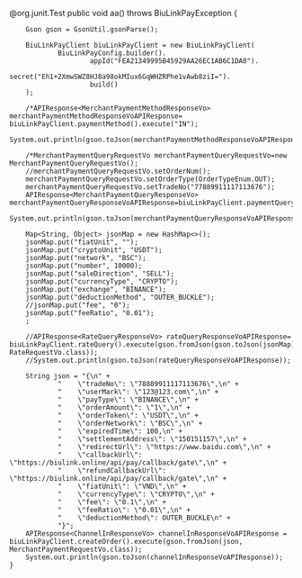 @org.junit.Test
    public void aa() throws BiuLinkPayException {

        Gson gson = GsonUtil.gsonParse();

        BiuLinkPayClient biuLinkPayClient = new BiuLinkPayClient(
                BiuLinkPayConfig.builder().
                        appId("FEA21349995B45929AA26EC1AB6C1DA0").
                        secret("Eh1+2XmwSWZ8HJ8a98okMIux6GqWHZRPhe1vAwb8ziI=").
                        build()
        );

        /*APIResponse<MerchantPaymentMethodResponseVo> merchantPaymentMethodResponseVoAPIResponse= biuLinkPayClient.paymentMethod().execute("IN");
        System.out.println(gson.toJson(merchantPaymentMethodResponseVoAPIResponse.getModel()));*/

        /*MerchantPaymentQueryRequestVo merchantPaymentQueryRequestVo=new MerchantPaymentQueryRequestVo();
        //merchantPaymentQueryRequestVo.setOrderNum();
        merchantPaymentQueryRequestVo.setOrderType(OrderTypeEnum.OUT);
        merchantPaymentQueryRequestVo.setTradeNo("77889911117113676");
        APIResponse<MerchantPaymentQueryResponseVo> merchantPaymentQueryResponseVoAPIResponse=biuLinkPayClient.paymentQuery().execute(merchantPaymentQueryRequestVo);
        System.out.println(gson.toJson(merchantPaymentQueryResponseVoAPIResponse));*/

        Map<String, Object> jsonMap = new HashMap<>();
        jsonMap.put("fiatUnit", "");
        jsonMap.put("cryptoUnit", "USDT");
        jsonMap.put("network", "BSC");
        jsonMap.put("number", 10000);
        jsonMap.put("saleDirection", "SELL");
        jsonMap.put("currencyType", "CRYPTO");
        jsonMap.put("exchange", "BINANCE");
        jsonMap.put("deductionMethod", "OUTER_BUCKLE");
        //jsonMap.put("fee", "0");
        jsonMap.put("feeRatio", "0.01");
        ;

        //APIResponse<RateQueryResponseVo> rateQueryResponseVoAPIResponse= biuLinkPayClient.rateQuery().execute(gson.fromJson(gson.toJson(jsonMap), RateRequestVo.class));
        //System.out.println(gson.toJson(rateQueryResponseVoAPIResponse));

        String json = "{\n" +
                "    \"tradeNo\": \"78889911117113676\",\n" +
                "    \"userMark\": \"123@123.com\",\n" +
                "    \"payType\": \"BINANCE\",\n" +
                "    \"orderAmount\": \"1\",\n" +
                "    \"orderToken\": \"USDT\",\n" +
                "    \"orderNetwork\": \"BSC\",\n" +
                "    \"expiredTime\": 100,\n" +
                "    \"settlementAddress\": \"150151157\",\n" +
                "    \"redirectUrl\": \"https://www.baidu.com\",\n" +
                "    \"callbackUrl\": \"https://biulink.online/api/pay/callback/gate\",\n" +
                "    \"refundCallbackUrl\": \"https://biulink.online/api/pay/callback/gate\",\n" +
                "    \"fiatUnit\": \"VND\",\n" +
                "    \"currencyType\": \"CRYPTO\",\n" +
                "    \"fee\": \"0.1\",\n" +
                "    \"feeRatio\": \"0.01\",\n" +
                "    \"deductionMethod\": OUTER_BUCKLE\n" +
                "}";
        APIResponse<ChannelInResponseVo> channelInResponseVoAPIResponse = biuLinkPayClient.createOrder().execute(gson.fromJson(json, MerchantPaymentRequestVo.class));
        System.out.println(gson.toJson(channelInResponseVoAPIResponse));
    }
